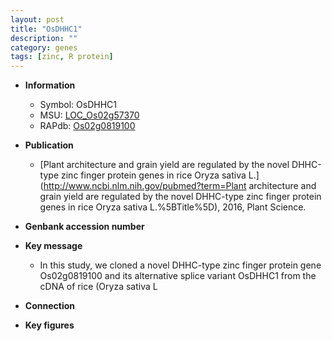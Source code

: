 ```yaml
---
layout: post
title: "OsDHHC1"
description: ""
category: genes
tags: [zinc, R protein]
---
```


* **Information**  
    + Symbol: OsDHHC1  
    + MSU: [LOC_Os02g57370](http://rice.plantbiology.msu.edu/cgi-bin/ORF_infopage.cgi?orf=LOC_Os02g57370)  
    + RAPdb: [Os02g0819100](http://rapdb.dna.affrc.go.jp/viewer/gbrowse_details/irgsp1?name=Os02g0819100)  

* **Publication**  
    + [Plant architecture and grain yield are regulated by the novel DHHC-type zinc finger protein genes in rice Oryza sativa L.](http://www.ncbi.nlm.nih.gov/pubmed?term=Plant architecture and grain yield are regulated by the novel DHHC-type zinc finger protein genes in rice Oryza sativa L.%5BTitle%5D), 2016, Plant Science.

* **Genbank accession number**  

* **Key message**  
    + In this study, we cloned a novel DHHC-type zinc finger protein gene Os02g0819100 and its alternative splice variant OsDHHC1 from the cDNA of rice (Oryza sativa L

* **Connection**  

* **Key figures**  


